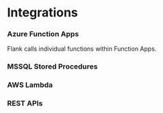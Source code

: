 # Integrations

### Azure Function Apps
Flank calls individual functions within Function Apps.

### MSSQL Stored Procedures

### AWS Lambda
### REST APIs